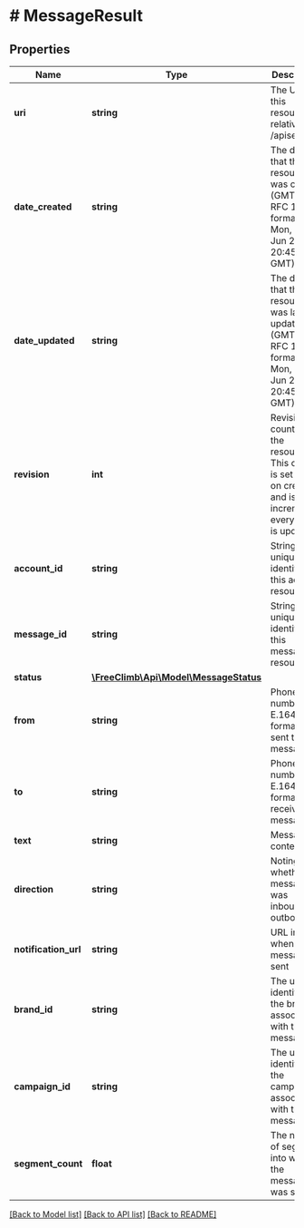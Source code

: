 # # MessageResult

## Properties

Name | Type | Description | Notes
------------ | ------------- | ------------- | -------------
**uri** | **string** | The URI for this resource, relative to /apiserver. | [optional]
**date_created** | **string** | The date that this resource was created (GMT) in RFC 1123 format (e.g., Mon, 15 Jun 2009 20:45:30 GMT). | [optional]
**date_updated** | **string** | The date that this resource was last updated (GMT) in RFC 1123 format (e.g., Mon, 15 Jun 2009 20:45:30 GMT). | [optional]
**revision** | **int** | Revision count for the resource. This count is set to 1 on creation and is incremented every time it is updated. | [optional]
**account_id** | **string** | String that uniquely identifies this account resource. | [optional]
**message_id** | **string** | String that uniquely identifies this message resource | [optional]
**status** | [**\FreeClimb\Api\Model\MessageStatus**](MessageStatus.md) |  | [optional]
**from** | **string** | Phone number in E.164 format that sent the message. | [optional]
**to** | **string** | Phone number in E.164 format that received the message. | [optional]
**text** | **string** | Message contents | [optional]
**direction** | **string** | Noting whether the message was inbound or outbound | [optional]
**notification_url** | **string** | URL invoked when message sent | [optional]
**brand_id** | **string** | The unique identifier for the brand associated with the message | [optional]
**campaign_id** | **string** | The unique identifier for the campaign associated with the message | [optional]
**segment_count** | **float** | The number of segments into which the message was split | [optional]

[[Back to Model list]](../../README.md#models) [[Back to API list]](../../README.md#endpoints) [[Back to README]](../../README.md)
